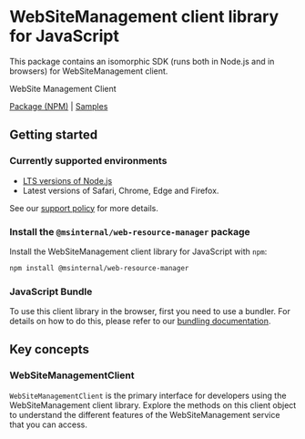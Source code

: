 # WebSiteManagement client library for JavaScript

This package contains an isomorphic SDK (runs both in Node.js and in browsers) for WebSiteManagement client.

WebSite Management Client

[Package (NPM)](https://www.npmjs.com/package/@msinternal/web-resource-manager) |
[Samples](https://github.com/Azure-Samples/azure-samples-js-management)

## Getting started

### Currently supported environments

- [LTS versions of Node.js](https://github.com/nodejs/release#release-schedule)
- Latest versions of Safari, Chrome, Edge and Firefox.

See our [support policy](https://github.com/Azure/azure-sdk-for-js/blob/main/SUPPORT.md) for more details.


### Install the `@msinternal/web-resource-manager` package

Install the WebSiteManagement client library for JavaScript with `npm`:

```bash
npm install @msinternal/web-resource-manager
```


### JavaScript Bundle
To use this client library in the browser, first you need to use a bundler. For details on how to do this, please refer to our [bundling documentation](https://aka.ms/AzureSDKBundling).

## Key concepts

### WebSiteManagementClient

`WebSiteManagementClient` is the primary interface for developers using the WebSiteManagement client library. Explore the methods on this client object to understand the different features of the WebSiteManagement service that you can access.

